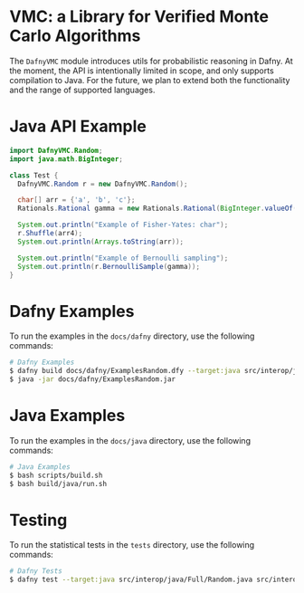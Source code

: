 # VMC: a Library for Verified Monte Carlo Algorithms

The `DafnyVMC` module introduces utils for probabilistic reasoning in Dafny. At the moment, the API is intentionally limited in scope, and only supports compilation to Java. For the future, we plan to extend both the functionality and the range of supported languages.

# Java API Example

```java
import DafnyVMC.Random;
import java.math.BigInteger;

class Test {
  DafnyVMC.Random r = new DafnyVMC.Random();

  char[] arr = {'a', 'b', 'c'};
  Rationals.Rational gamma = new Rationals.Rational(BigInteger.valueOf(3), BigInteger.valueOf(5));

  System.out.println("Example of Fisher-Yates: char");
  r.Shuffle(arr4);
  System.out.println(Arrays.toString(arr));

  System.out.println("Example of Bernoulli sampling");
  System.out.println(r.BernoulliSample(gamma));
}
```

# Dafny Examples

To run the examples in the `docs/dafny` directory, use the following commands:

```bash
# Dafny Examples
$ dafny build docs/dafny/ExamplesRandom.dfy --target:java src/interop/java/Full/Random.java src/interop/java/Part/Random.java dfyconfig.toml --no-verify
$ java -jar docs/dafny/ExamplesRandom.jar
```

# Java Examples

To run the examples in the `docs/java` directory, use the following commands:

```bash
# Java Examples
$ bash scripts/build.sh 
$ bash build/java/run.sh  
```

# Testing

To run the statistical tests in the `tests` directory, use the following commands:

```bash
# Dafny Tests
$ dafny test --target:java src/interop/java/Full/Random.java src/interop/java/Part/Random.java tests/TestsRandom.dfy tests/Tests.dfy dfyconfig.toml --no-verify
```



